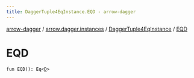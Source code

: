 ```yaml
---
title: DaggerTuple4EqInstance.EQD - arrow-dagger
---
```


[arrow-dagger](../../index.html) / [arrow.dagger.instances](../index.html) / [DaggerTuple4EqInstance](index.html) / [EQD](./-e-q-d.html)

# EQD

`fun EQD(): Eq<`[`D`](index.html#D)`>`